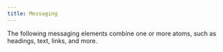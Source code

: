 ```yaml
---
title: Messaging
---
```


The following messaging elements combine one or more atoms, such as headings, text, links, and more.